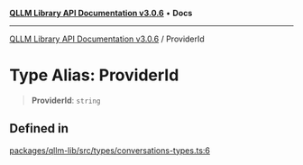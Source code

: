 [**QLLM Library API Documentation v3.0.6**](../README.md) • **Docs**

---

[QLLM Library API Documentation v3.0.6](../globals.md) / ProviderId

# Type Alias: ProviderId

> **ProviderId**: `string`

## Defined in

[packages/qllm-lib/src/types/conversations-types.ts:6](https://github.com/quantalogic/qllm/blob/b15a3aa4af263bce36ea091a0f29bf1255b95497/packages/qllm-lib/src/types/conversations-types.ts#L6)
